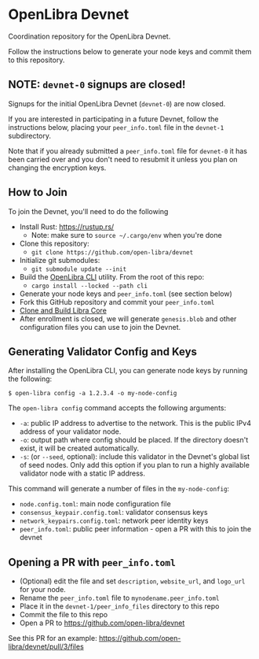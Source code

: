 # OpenLibra Devnet

Coordination repository for the OpenLibra Devnet.

Follow the instructions below to generate your node keys and commit them
to this repository.

## NOTE: `devnet-0` signups are closed!

Signups for the initial OpenLibra Devnet (`devnet-0`) are now closed.

If you are interested in participating in a future Devnet, follow the
instructions below, placing your `peer_info.toml` file in the `devnet-1`
subdirectory.

Note that if you already submitted a `peer_info.toml` file for `devnet-0`
it has been carried over and you don't need to resubmit it unless you plan
on changing the encryption keys.

## How to Join

To join the Devnet, you'll need to do the following

- Install Rust: <https://rustup.rs/>
  - Note: make sure to `source ~/.cargo/env` when you're done
- Clone this repository:
  - `git clone https://github.com/open-libra/devnet`
- Initialize git submodules:
  - `git submodule update --init`
- Build the [OpenLibra CLI][1] utility. From the root of this repo:
  - `cargo install --locked --path cli`
- Generate your node keys and `peer_info.toml` (see section below)
- Fork this GitHub repository and commit your `peer_info.toml`
- [Clone and Build Libra Core][2]
- After enrollment is closed, we will generate `genesis.blob` and other
  configuration files you can use to join the Devnet.

## Generating Validator Config and Keys

After installing the OpenLibra CLI, you can generate node keys by running
the following:

```
$ open-libra config -a 1.2.3.4 -o my-node-config
```

The `open-libra config` command accepts the following arguments:

- `-a`: public IP address to advertise to the network. This is the public IPv4
        address of your validator node.
- `-o`: output path where config should be placed. If the directory doesn't
        exist, it will be created automatically.
- `-s`: (or `--seed`, optional): include this validator in the Devnet's global
        list of seed nodes. Only add this option if you plan to run a highly
        available validator node with a static IP address.

This command will generate a number of files in the `my-node-config`:

- `node.config.toml`: main node configuration file
- `consensus_keypair.config.toml`: validator consensus keys
- `network_keypairs.config.toml`: network peer identity keys
- `peer_info.toml`: public peer information - open a PR with this to join the devnet

## Opening a PR with `peer_info.toml`

- (Optional) edit the file and set `description`, `website_url`, and `logo_url`
  for your node.
- Rename the `peer_info.toml` file to `mynodename.peer_info.toml`
- Place it in the `devnet-1/peer_info_files` directory to this repo
- Commit the file to this repo
- Open a PR to https://github.com/open-libra/devnet

See this PR for an example: <https://github.com/open-libra/devnet/pull/3/files>

[//]: # (links)

[1]: https://github.com/open-libra/cli
[2]: https://developers.libra.org/docs/my-first-transaction#clone-and-build-libra-core
